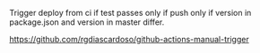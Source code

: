 

Trigger deploy from ci if test passes 
only if push
only if version in package.json and version in master differ.

https://github.com/rgdiascardoso/github-actions-manual-trigger




